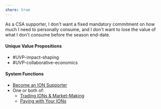 ```yaml
---
share: true
---  
```

As a CSA supporter, I don't want a fixed mandatory commitment on how much I need to personally consume, and I don't want to lose the value of what I don't consume before the season end-date.

#### Unique Value Propositions
- #UVP-impact-shaping 
- #UVP-collaborative-economics 

#### System Functions
- [Become an ION Supporter](./Become%20an%20ION%20Supporter.md)
- One or both of:
	- [Trading IONs & Market-Making](./Trading%20IONs%20&%20Market-Making.md)
	- [Paying with Your IONs](./Paying%20with%20Your%20IONs.md)